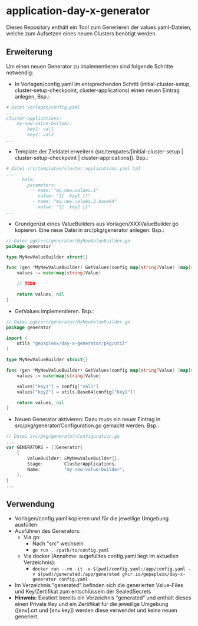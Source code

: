 # application-day-x-generator

Dieses Repository enthält ein Tool zum Generieren der values.yaml-Dateien, welche zum Aufsetzen eines neuen Clusters benötigt werden.

## Erweiterung

Um einen neuen Generator zu implementieren sind folgende Schritte notwendig:

- In Vorlagen/config.yaml im entsprechenden Schritt (initial-cluster-setup, cluster-setup-checkpoint, cluster-applications) einen neuen Eintrag anlegen, Bsp.: 

```yaml
# Datei Vorlagen/config.yaml
...
cluster-applications:
    my-new-value-builder:
        key1: val1
        key2: val2
...
```
- Template der Zieldatei erweitern (src/tempates/[initial-cluster-setup | cluster-setup-checkpoint | cluster-applications]). Bsp.:
```yaml
# Datei src/templates/cluster-applications.yaml.tpl
...
      helm:
        parameters:
          - name: "my.new.values.1"
            value: "{{ .key1 }}"
          - name: "my.new.values.2.base64"
            value: "{{ .key2 }}"
...
```

- Grundgerüst eines ValueBuilders aus Vorlagen/XXXValueBuilder.go kopieren. Eine neue Datei in src/pkg/generator anlegen. Bsp.: 
```go
// Datei pgk/src/generator/MyNewValueBuilder.go
package generator

type MyNewValueBuilder struct{}

func (gen *MyNewValueBuilder) GetValues(config map[string]Value) (map[string]Value, error) {
    values := make(map[string]Value)

    // TODO

    return values, nil
}
```

- GetValues implementieren. Bsp.:
```go
// Datei pgk/src/generator/MyNewValueBuilder.go
package generator

import (
    utils "gepaplexx/day-x-generator/pkg/util"
)

type MyNewValueBuilder struct{}

func (gen *MyNewValueBuilder) GetValues(config map[string]Value) (map[string]Value, error) {
    values := make(map[string]Value)

    values["key1"] = config["val1"]
    values["key2"] = utils.Base64(config["key2"])

    return values, nil
}
```
- Neuen Generator aktivieren: Dazu muss ein neuer Eintrag in src/pkg/generator/Configuration.go gemacht werden. Bsp.:
```go
// Datei src/pkg/generator/Configuration.go
...
var GENERATORS = []Generator{
    {
        ValueBuilder: &MyNewValueBuilder{},
        Stage:        ClusterApplications,
        Name:         "my-new-value-builder",
    },
}
...
```

## Verwendung

- Vorlagen/config.yaml kopieren und für die jeweilige Umgebung ausfüllen
- Ausführen des Generators:
    - Via go: 
        - Nach "src" wechseln
        - ```go run . /path/to/config.yaml```
    - Via docker (Annahme: augefülltes config.yaml liegt im aktuellen Verzeichnis): 
        - ```docker run --rm -it -v $(pwd)/config.yaml:/app/config.yaml -v $(pwd)/generated:/app/generated ghcr.io/gepaplexx/day-x-generator config.yaml```
- Im Verzeichnis "generated" befinden sich die generierten Value-Files und Key/Zertifikat zum entschlüsseln der SealedSecrets
- **Hinweis:** Existiert bereits ein Verzeichnis “generated” und enthält dieses einen Private Key und ein Zertifikat für die jeweilige Umgebung ([env].crt und [env.key]) werden diese verwendet und keine neuen generiert.